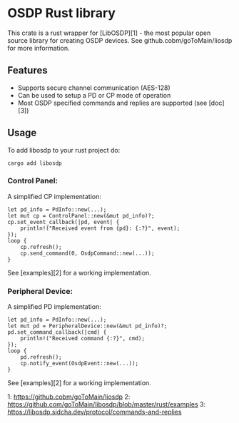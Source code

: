 # OSDP Rust library

This crate is a rust wrapper for [LibOSDP][1] - the most popular open source
library for creating OSDP devices. See github.cobm/goToMain/liosdp for more
information.

## Features

  - Supports secure channel communication (AES-128)
  - Can be used to setup a PD or CP mode of operation
  - Most OSDP specified commands and replies are supported (see [doc][3])

## Usage

To add libosdp to your rust project do:

```
cargo add libosdp
```

### Control Panel:

A simplified CP implementation:

```
let pd_info = PdInfo::new(...);
let mut cp = ControlPanel::new(&mut pd_info)?;
cp.set_event_callback(|pd, event| {
    println!("Received event from {pd}: {:?}", event);
});
loop {
    cp.refresh();
    cp.send_command(0, OsdpCommand::new(...));
}
```

See [examples][2] for a working implementation.

### Peripheral Device:

A simplified PD implementation:

```
let pd_info = PdInfo::new(...);
let mut pd = PeripheralDevice::new(&mut pd_info)?;
pd.set_command_callback(|cmd| {
    println!("Received command {:?}", cmd);
});
loop {
    pd.refresh();
    cp.notify_event(OsdpEvent::new(...));
}
```

See [examples][2] for a working implementation.

1: https://github.cobm/goToMain/liosdp
2: https://github.com/goToMain/libosdp/blob/master/rust/examples
3: https://libosdp.sidcha.dev/protocol/commands-and-replies